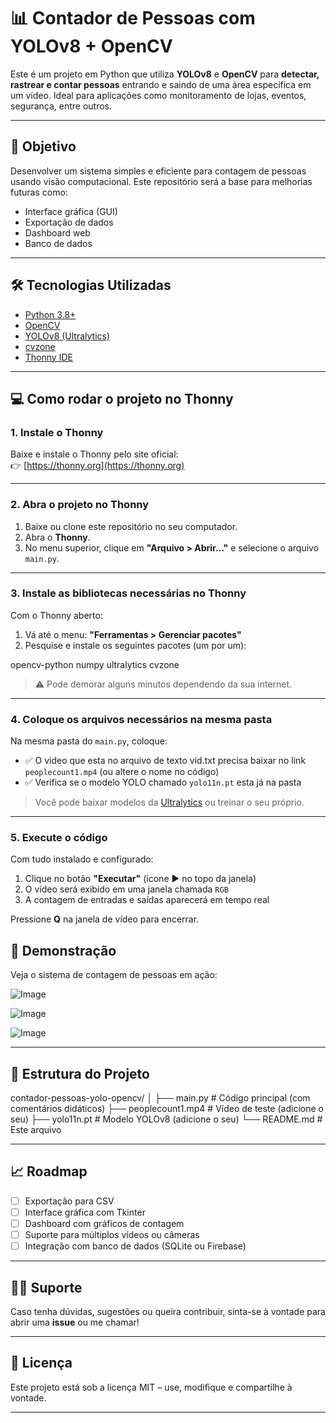 # 📊 Contador de Pessoas com YOLOv8 + OpenCV

Este é um projeto em Python que utiliza **YOLOv8** e **OpenCV** para **detectar, rastrear e contar pessoas** entrando e saindo de uma área específica em um vídeo. Ideal para aplicações como monitoramento de lojas, eventos, segurança, entre outros.

---

## 🎯 Objetivo

Desenvolver um sistema simples e eficiente para contagem de pessoas usando visão computacional. Este repositório será a base para melhorias futuras como:
- Interface gráfica (GUI)
- Exportação de dados
- Dashboard web
- Banco de dados

---

## 🛠 Tecnologias Utilizadas

- [Python 3.8+](https://www.python.org/)
- [OpenCV](https://opencv.org/)
- [YOLOv8 (Ultralytics)](https://docs.ultralytics.com/)
- [cvzone](https://github.com/cvzone/cvzone)
- [Thonny IDE](https://thonny.org/)

---

## 💻 Como rodar o projeto no Thonny

### 1. Instale o Thonny

Baixe e instale o Thonny pelo site oficial:  
👉 [https://thonny.org](https://thonny.org)

---

### 2. Abra o projeto no Thonny

1. Baixe ou clone este repositório no seu computador.
2. Abra o **Thonny**.
3. No menu superior, clique em **"Arquivo > Abrir..."** e selecione o arquivo `main.py`.

---

### 3. Instale as bibliotecas necessárias no Thonny

Com o Thonny aberto:

1. Vá até o menu: **"Ferramentas > Gerenciar pacotes"**
2. Pesquise e instale os seguintes pacotes (um por um):

opencv-python numpy ultralytics cvzone

> ⚠️ Pode demorar alguns minutos dependendo da sua internet.

---

### 4. Coloque os arquivos necessários na mesma pasta

Na mesma pasta do `main.py`, coloque:

- ✅ O video que esta no arquivo de texto vid.txt precisa baixar no link `peoplecount1.mp4` (ou altere o nome no código)
- ✅ Verifica se o modelo YOLO chamado `yolo11n.pt` esta já na pasta

> Você pode baixar modelos da [Ultralytics](https://github.com/ultralytics/ultralytics) ou treinar o seu próprio.

---

### 5. Execute o código

Com tudo instalado e configurado:

1. Clique no botão **"Executar"** (ícone ▶️ no topo da janela)
2. O vídeo será exibido em uma janela chamada `RGB`
3. A contagem de entradas e saídas aparecerá em tempo real

Pressione **Q** na janela de vídeo para encerrar.

## 🎥 Demonstração

Veja o sistema de contagem de pessoas em ação:

![Image](https://github.com/user-attachments/assets/b0338d29-bded-47d7-984e-fb3e82c3afe1)

![Image](https://github.com/user-attachments/assets/dea18d85-3027-4064-b338-07e3b84a7541)

![Image](https://github.com/user-attachments/assets/2016efec-9a00-4b6f-b158-5f2dafa88b7c)

---

## 📂 Estrutura do Projeto

contador-pessoas-yolo-opencv/ │ ├── main.py # Código principal (com comentários didáticos) ├── peoplecount1.mp4 # Vídeo de teste (adicione o seu) ├── yolo11n.pt # Modelo YOLOv8 (adicione o seu) └── README.md # Este arquivo


---

## 📈 Roadmap

- [ ] Exportação para CSV
- [ ] Interface gráfica com Tkinter
- [ ] Dashboard com gráficos de contagem
- [ ] Suporte para múltiplos vídeos ou câmeras
- [ ] Integração com banco de dados (SQLite ou Firebase)

---

## 🙋‍♂️ Suporte

Caso tenha dúvidas, sugestões ou queira contribuir, sinta-se à vontade para abrir uma **issue** ou me chamar!

---

## 📄 Licença

Este projeto está sob a licença MIT – use, modifique e compartilhe à vontade.

---



